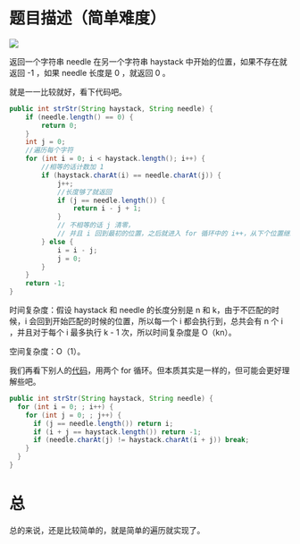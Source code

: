 # 题目描述（简单难度）

![](https://windliang.oss-cn-beijing.aliyuncs.com/28.jpg)

返回一个字符串 needle 在另一个字符串 haystack 中开始的位置，如果不存在就返回 -1 ，如果 needle 长度是 0 ，就返回 0 。

就是一一比较就好，看下代码吧。

```java
public int strStr(String haystack, String needle) {
    if (needle.length() == 0) {
        return 0;
    }
    int j = 0;
    //遍历每个字符
    for (int i = 0; i < haystack.length(); i++) {
        //相等的话计数加 1 
        if (haystack.charAt(i) == needle.charAt(j)) {
            j++;
            //长度够了就返回
            if (j == needle.length()) {
                return i - j + 1;
            }
            // 不相等的话 j 清零，
            // 并且 i 回到最初的位置，之后就进入 for 循环中的 i++，从下个位置继续判断
        } else {
            i = i - j;
            j = 0;
        }
    }
    return -1;
}
```

时间复杂度：假设 haystack 和 needle 的长度分别是 n 和 k，由于不匹配的时候，i 会回到开始匹配的时候的位置，所以每一个 i 都会执行到，总共会有 n 个 i ，并且对于每个 i 最多执行 k - 1 次，所以时间复杂度是 O（kn）。

空间复杂度：O（1）。

我们再看下别人的[代码](https://leetcode.com/problems/implement-strstr/discuss/12807/Elegant-Java-solution)，用两个 for 循环。但本质其实是一样的，但可能会更好理解些吧。

```java
public int strStr(String haystack, String needle) {
  for (int i = 0; ; i++) {
    for (int j = 0; ; j++) {
      if (j == needle.length()) return i;
      if (i + j == haystack.length()) return -1;
      if (needle.charAt(j) != haystack.charAt(i + j)) break;
    }
  }
}
```

# 总

总的来说，还是比较简单的，就是简单的遍历就实现了。